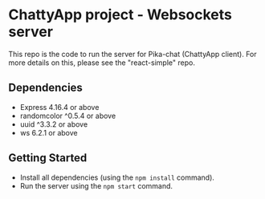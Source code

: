 # ChattyApp project - Websockets server

This repo is the code to run the server for Pika-chat (ChattyApp client).  For more details on this, please see the "react-simple" repo.

## Dependencies

- Express 4.16.4 or above
- randomcolor ^0.5.4 or above
- uuid ^3.3.2 or above
- ws 6.2.1 or above

## Getting Started

- Install all dependencies (using the `npm install` command).
- Run the server using the `npm start` command.

